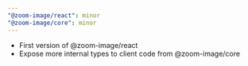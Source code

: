 ```yaml
---
"@zoom-image/react": minor
"@zoom-image/core": minor
---
```


- First version of @zoom-image/react
- Expose more internal types to client code from @zoom-image/core
